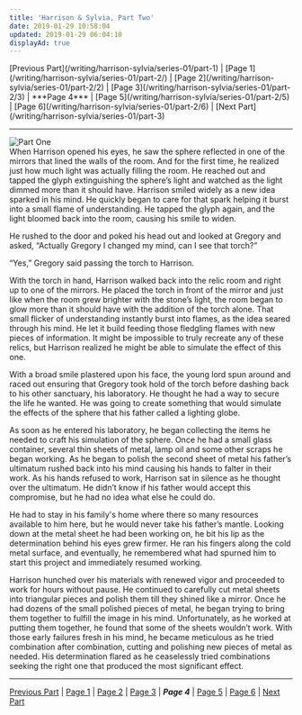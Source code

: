 ```yaml
---
title: 'Harrison & Sylvia, Part Two'
date: 2019-01-29 10:58:04
updated: 2019-01-29 06:04:10
displayAd: true
---
```

<p class="center"> [Previous Part](/writing/harrison-sylvia/series-01/part-1) | [Page 1](/writing/harrison-sylvia/series-01/part-2/) | [Page 2](/writing/harrison-sylvia/series-01/part-2/2) | [Page 3](/writing/harrison-sylvia/series-01/part-2/3) | <span class="current-page">***Page 4*** </span> | [Page 5](/writing/harrison-sylvia/series-01/part-2/5) | [Page 6](/writing/harrison-sylvia/series-01/part-2/6) | [Next Part](/writing/harrison-sylvia/series-01/part-3) </p><hr class="clear-both center-fade"/><div class="embedded-image-right"><img src="/writing/harrison-sylvia/series-01/part-2/hs102.jpg" alt="Part One" style="max-height: 275px;"/></div>When Harrison opened his eyes, he saw the sphere reflected in one of the mirrors that lined the walls of the room.  And for the first time, he realized just how much light was actually filling the room.  He reached out and tapped the glyph extinguishing the sphere’s light and watched as the light dimmed more than it should have.  Harrison smiled widely as a new idea sparked in his mind.  He quickly began to care for that spark helping it burst into a small flame of understanding.  He tapped the glyph again, and the light bloomed back into the room, causing his smile to widen.

He rushed to the door and poked his head out and looked at Gregory and asked, “Actually Gregory I changed my mind, can I see that torch?”

“Yes,” Gregory said passing the torch to Harrison.

With the torch in hand, Harrison walked back into the relic room and right up to one of the mirrors.  He placed the torch in front of the mirror and just like when the room grew brighter with the stone’s light, the room began to glow more than it should have with the addition of the torch alone.  That small flicker of understanding instantly burst into flames, as the idea seared through his mind.  He let it build feeding those fledgling flames with new pieces of information.  It might be impossible to truly recreate any of these relics, but Harrison realized he might be able to simulate the effect of this one.

With a broad smile plastered upon his face, the young lord spun around and raced out ensuring that Gregory took hold of the torch before dashing back to his other sanctuary, his laboratory.  He thought he had a way to secure the life he wanted.  He was going to create something that would simulate the effects of the sphere that his father called a lighting globe.

As soon as he entered his laboratory, he began collecting the items he needed to craft his simulation of the sphere.  Once he had a small glass container, several thin sheets of metal, lamp oil and some other scraps he began working.  As he began to polish the second sheet of metal his father’s ultimatum rushed back into his mind causing his hands to falter in their work.  As his hands refused to work, Harrison sat in silence as he thought over the ultimatum.  He didn’t know if his father would accept this compromise, but he had no idea what else he could do.

He had to stay in his family's home where there so many resources available to him here, but he would never take his father’s mantle.  Looking down at the metal sheet he had been working on, he bit his lip as the determination behind his eyes grew firmer.  He ran his fingers along the cold metal surface, and eventually, he remembered what had spurned him to start this project and immediately resumed working.

Harrison hunched over his materials with renewed vigor and proceeded to work for hours without pause.  He continued to carefully cut metal sheets into triangular pieces and polish them till they shined like a mirror.  Once he had dozens of the small polished pieces of metal, he began trying to bring them together to fulfill the image in his mind.  Unfortunately, as he worked at putting them together, he found that some of the sheets wouldn’t work.  With those early failures fresh in his mind, he became meticulous as he tried combination after combination, cutting and polishing new pieces of metal as needed.  His determination flared as he ceaselessly tried combinations seeking the right one that produced the most significant effect.<hr class="clear-both center-fade"/><p class="center"> [Previous Part](/writing/harrison-sylvia/series-01/part-1) | [Page 1](/writing/harrison-sylvia/series-01/part-2/) | [Page 2](/writing/harrison-sylvia/series-01/part-2/2) | [Page 3](/writing/harrison-sylvia/series-01/part-2/3) | <span class="current-page">***Page 4*** </span> | [Page 5](/writing/harrison-sylvia/series-01/part-2/5) | [Page 6](/writing/harrison-sylvia/series-01/part-2/6) | [Next Part](/writing/harrison-sylvia/series-01/part-3) </p>